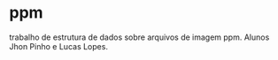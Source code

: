 # ppm
trabalho de estrutura de dados sobre arquivos de imagem ppm. Alunos Jhon Pinho e Lucas Lopes.
